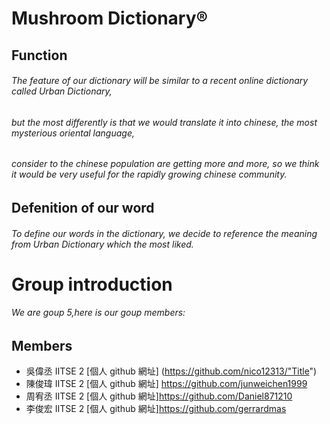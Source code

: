 # Mushroom Dictionary®
## Function 
###### The feature of our dictionary will be similar to a recent online dictionary called Urban Dictionary,
###### but the most differently is that we would translate it into chinese, the most mysterious oriental language,
###### consider to the chinese population are getting more and more, so we think it would be very useful for the rapidly growing chinese community.
## Defenition of our word 
###### To define our words in the dictionary, we decide to reference the meaning from Urban Dictionary which the most liked.
# Group introduction 
###### We are goup 5,here is our goup members: 
## Members


* 吳偉丞   IITSE 2  [個人 github 網址] (https://github.com/nico12313/"Title")
* 陳俊瑋   IITSE 2  [個人 github 網址] <https://github.com/junweichen1999>
* 周宥丞   IITSE 2  [個人 github 網址]<https://github.com/Daniel871210>
* 李俊宏   IITSE 2  [個人 github 網址]<https://github.com/gerrardmas>
